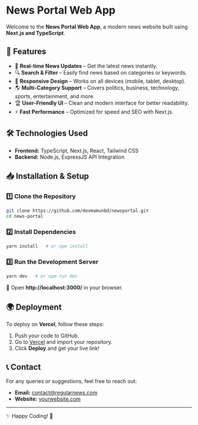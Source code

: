 # News Portal Web App

Welcome to the **News Portal Web App**, a modern news website built using **Next.js and TypeScript**.

## 🚀 Features
- 📰 **Real-time News Updates** – Get the latest news instantly.
- 🔍 **Search & Filter** – Easily find news based on categories or keywords.
- 📱 **Responsive Design** – Works on all devices (mobile, tablet, desktop).
- 🌎 **Multi-Category Support** – Covers politics, business, technology, sports, entertainment, and more.
- 🏆 **User-Friendly UI** – Clean and modern interface for better readability.
- ⚡ **Fast Performance** – Optimized for speed and SEO with Next.js.

## 🛠️ Technologies Used
- **Frontend:** TypeScript, Next.js, React, Tailwind CSS
- **Backend:** Node.js, ExpressJS API Integration



## 📥 Installation & Setup

### 1️⃣ Clone the Repository
```bash
git clone https://github.com/devmamunbd/newsportal.git
cd news-portal
```

### 2️⃣ Install Dependencies
```bash
yarn install   # or npm install
```

### 3️⃣ Run the Development Server
```bash
yarn dev   # or npm run dev
```
🔗 Open **http://localhost:3000/** in your browser.

## 🌍 Deployment
To deploy on **Vercel**, follow these steps:
1. Push your code to GitHub.
2. Go to [Vercel](https://vercel.com/) and import your repository.
3. Click **Deploy** and get your live link!

## 📞 Contact
For any queries or suggestions, feel free to reach out:
- **Email:** contact@regularnews.com
- **Website:** [yourwebsite.com](http://yourwebsite.com)

---
✨ Happy Coding! 🚀
